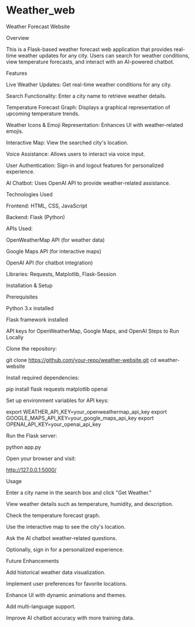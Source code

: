 # Weather_web

Weather Forecast Website

Overview

This is a Flask-based weather forecast web application that provides real-time weather updates for any city. Users can search for weather conditions, view temperature forecasts, and interact with an AI-powered chatbot.

Features

Live Weather Updates: Get real-time weather conditions for any city.

Search Functionality: Enter a city name to retrieve weather details.

Temperature Forecast Graph: Displays a graphical representation of upcoming temperature trends.

Weather Icons & Emoji Representation: Enhances UI with weather-related emojis.

Interactive Map: View the searched city's location.

Voice Assistance: Allows users to interact via voice input.

User Authentication: Sign-in and logout features for personalized experience.

AI Chatbot: Uses OpenAI API to provide weather-related assistance.

Technologies Used

Frontend: HTML, CSS, JavaScript

Backend: Flask (Python)

APIs Used:

OpenWeatherMap API (for weather data)

Google Maps API (for interactive maps)

OpenAI API (for chatbot integration)

Libraries: Requests, Matplotlib, Flask-Session

Installation & Setup

Prerequisites

Python 3.x installed

Flask framework installed

API keys for OpenWeatherMap, Google Maps, and OpenAI
Steps to Run Locally

Clone the repository:

git clone https://github.com/your-repo/weather-website.git
cd weather-website

Install required dependencies:

pip install flask requests matplotlib openai

Set up environment variables for API keys:

export WEATHER_API_KEY=your_openweathermap_api_key
export GOOGLE_MAPS_API_KEY=your_google_maps_api_key
export OPENAI_API_KEY=your_openai_api_key

Run the Flask server:

python app.py

Open your browser and visit:

http://127.0.0.1:5000/

Usage

Enter a city name in the search box and click "Get Weather."

View weather details such as temperature, humidity, and description.

Check the temperature forecast graph.

Use the interactive map to see the city's location.

Ask the AI chatbot weather-related questions.

Optionally, sign in for a personalized experience.

Future Enhancements

Add historical weather data visualization.

Implement user preferences for favorite locations.

Enhance UI with dynamic animations and themes.

Add multi-language support.

Improve AI chatbot accuracy with more training data.
